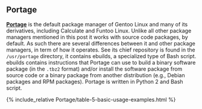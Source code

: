 ## Portage
[**Portage**](https://wiki.gentoo.org/wiki/Portage) is the default package manager of Gentoo Linux and many of its derivatives, including Calculate and Funtoo Linux. Unlike all other package managers mentioned in this post it works with source code packages, by default. As such there are several differences between it and other package managers, in term of how it operates. See its chief repository is found in the `/usr/portage` directory, it contains ebuilds, a specialized type of Bash script. ebuilds contains instructions that Portage can use to build a binary software package (in the `.tbz2` format) and/or install the software package from source code or a binary package from another distribution (e.g., Debian packages and RPM packages). Portage is written in Python 2 and Bash script. 

{% include_relative Portage/table-5-basic-usage-examples.html %}
